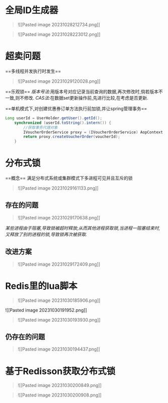 # 全局ID生成器
>![[Pasted image 20231028212734.png]]

>![[Pasted image 20231028223012.png]]

# 超卖问题

==多线程并发执行时发生==
>![[Pasted image 20231029120028.png]]

==乐观锁==
*版本号法*:用版本号对应记录当前查询的数据,再次修改时,倘若版本不一致,则不修改.
*CAS法*:在数据set更新操作前,先进行比较,在考虑是否更新.

==单机模式下,对创建优惠券订单方法执行前加锁,并让spring管理事务==
```java
Long userId = UserHolder.getUser().getId();  
    synchronized (userId.toString().intern()) {  
        //获取事务代理对象  
        IVoucherOrderService proxy = (IVoucherOrderService) AopContext.currentProxy();  
        return proxy.createVoucherOrder(voucherId);  
    }
```

# 分布式锁
==概念==
满足分布式系统或集群模式下多进程可见并且互斥的锁
>![[Pasted image 20231029161133.png]]


## 存在的问题
>![[Pasted image 20231029170638.png]]

*某些进程由于阻塞,导致锁被超时释放;从而其他进程获取锁,当进程一阻塞结束时,又释放了别的进程的锁,导致锁再次被获取.*
## 改进方案
>![[Pasted image 20231029172409.png]]


# Redis里的lua脚本
>![[Pasted image 20231030185906.png]]

![[Pasted image 20231030191952.png]]

>![[Pasted image 20231030193930.png]]

## 仍存在的问题
>![[Pasted image 20231030194437.png]]

# 基于Redisson获取分布式锁
>![[Pasted image 20231030200849.png]]

>![[Pasted image 20231030200908.png]]






